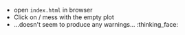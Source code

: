 * open `index.html` in browser
* Click on / mess with the empty plot
* ...doesn't seem to produce any warnings... :thinking_face:
